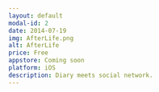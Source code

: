```yaml
---
layout: default
modal-id: 2
date: 2014-07-19
img: AfterLife.png
alt: AfterLife
price: Free
appstore: Coming soon
platform: iOS
description: Diary meets social network.
---
```

